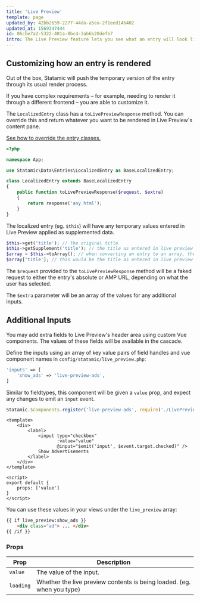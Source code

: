 ```yaml
---
title: 'Live Preview'
template: page
updated_by: 42bb2659-2277-44da-a5ea-2f1eed146402
updated_at: 1569347444
id: 06cbe7a2-5322-401a-8bc4-3ab6b20defb7
intro: The Live Preview feature lets you see what an entry will look like on the front-end of your site as you edit it.
---
```


## Customizing how an entry is rendered

Out of the box, Statamic will push the temporary version of the entry through its usual render process. 

If you have complex requirements – for example, needing to render it through a different frontend – you are able to customize it.

The `LocalizedEntry` class has a `toLivePreviewResponse` method. You can override this and return whatever you want to be
rendered in Live Preview's content pane.

[See how to override the entry classes.](/extending/repositories#custom-data-classes)

``` php
<?php

namespace App;

use Statamic\Data\Entries\LocalizedEntry as BaseLocalizedEntry;

class LocalizedEntry extends BaseLocalizedEntry
{
    public function toLivePreviewResponse($request, $extra)
    {
        return response('any html');
    }
}
```

The localized entry (eg. `$this`) will have any temporary values entered in Live Preview applied as supplemented data.

``` php
$this->get('title'); // the original title
$this->getSupplement('title'); // the title as entered in live preview
$array = $this->toArray(); // when converting an entry to an array, the supplemental data overrides the originals
$array['title']; // this would be the title as entered in live preview
```

The `$request` provided to the `toLivePreviewResponse` method will be a faked request to either the entry's absolute
or AMP URL, depending on what the user has selected.

The `$extra` parameter will be an array of the values for any additional inputs.


## Additional Inputs

You may add extra fields to Live Preview's header area using custom Vue components. The values of these fields will be available in the cascade.

Define the inputs using an array of key value pairs of field handles and vue component names in `config/statamic/live_preview.php`:

``` php
'inputs' => [
    'show_ads' => 'live-preview-ads',
]
```

Similar to fieldtypes, this component will be given a `value` prop, and expect any changes to emit an `input` event.

``` js
Statamic.$components.register('live-preview-ads', require('./LivePreviewAds.vue'));
```
``` vue
<template>
    <div>
        <label>
            <input type="checkbox"
                   :value="value"
                   @input="$emit('input', $event.target.checked)" />
            Show Advertisements
        </label>
    </div>
</template>

<script>
export default {
    props: ['value']
}
</script>
```

You can use these values in your views under the `live_preview` array:

``` html
{{ if live_preview:show_ads }}
    <div class="ad"> ... </div>
{{ /if }}
```

### Props

| Prop | Description |
|------|-------------|
| `value` | The value of the input. |
| `loading` | Whether the live preview contents is being loaded. (eg. when you type) |

